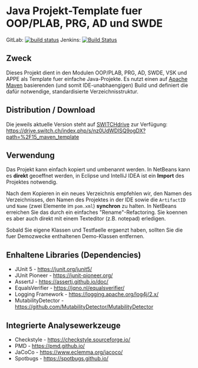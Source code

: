 # Java Projekt-Template fuer OOP/PLAB, PRG, AD und SWDE

GitLab: [![build status](https://intern-gitlab.enterpriselab.ch/oop/oop_maven_template/badges/develop/build.svg)](https://intern-gitlab.enterpriselab.ch/oop/oop_maven_template/commits/develop)
Jenkins: [![Build Status](https://jenkins-global.el.eee.intern/jenkins/buildStatus/icon?job=oop_maven_template-develop)](https://jenkins-global.el.eee.intern/jenkins/view/1-OOP/job/oop_maven_template-develop/)

## Zweck
Dieses Projekt dient in den Modulen OOP/PLAB, PRG, AD, SWDE, VSK und APPE als 
Template fuer einfache Java-Projekte. Es nutzt einen auf 
[Apache Maven](https://maven.apache.org/) basierenden (und somit IDE-unabhaengigen) 
Build und definiert die dafür notwendige, standardisierte Verzeichnisstruktur.

## Distribution / Download
Die jeweils aktuelle Version steht auf [SWITCHdrive](https://drive.switch.ch/) zur Verfügung:
https://drive.switch.ch/index.php/s/nz0UdWDlSQ9ogDX?path=%2F15_maven_template

## Verwendung
Das Projekt kann einfach kopiert und umbenannt werden. In NetBeans kann es 
**direkt** geoeffnet werden, in Eclipse und IntelliJ IDEA ist ein **Import** des
Projektes notwendig.

Nach dem Kopieren in ein neues Verzeichnis empfehlen wir, den Namen
des Verzeichnisses, den Namen des Projektes in der IDE sowie die 
`ArtifactID` und `Name` (zwei Elemente im `pom.xml`) **synchron** zu halten.
In NetBeans erreichen Sie das durch ein einfaches "Rename"-Refactoring. 
Sie koennen es aber auch direkt mit einem Texteditor (z.B. notepad) erledigen.

Sobald Sie eigene Klassen und Testfaelle ergaenzt haben, sollten Sie die
fuer Demozwecke enthaltenen Demo-Klassen entfernen.

## Enhaltene Libraries (Dependencies)
* JUnit 5 - https://junit.org/junit5/
* JUnit Pioneer - https://junit-pioneer.org/
* AssertJ - https://assertj.github.io/doc/
* EqualsVerifier - https://jqno.nl/equalsverifier/
* Logging Framework - https://logging.apache.org/log4j/2.x/
* MutabilityDetector - https://github.com/MutabilityDetector/MutabilityDetector

## Integrierte Analysewerkzeuge
* Checkstyle - https://checkstyle.sourceforge.io/
* PMD - https://pmd.github.io/
* JaCoCo - https://www.eclemma.org/jacoco/
* Spotbugs - https://spotbugs.github.io/

